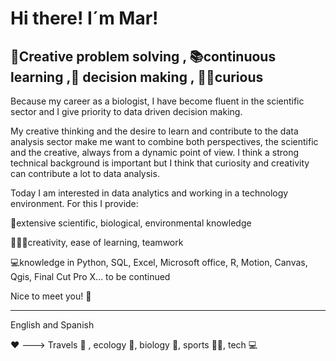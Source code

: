 # Hi there! I´m Mar! 
## 🎨Creative problem solving , 📚continuous learning ,📆 decision making , 🙋‍♀️curious

 Because my career as a biologist, I have become fluent in the scientific sector and I give priority to data driven decision making.

 My creative thinking and the desire to learn and contribute to the data analysis sector make me want to combine both perspectives, the scientific and the creative, always from a dynamic point of view. I think a strong technical background is important but I think that curiosity and creativity can contribute a lot to data analysis.

Today I am interested in data analytics and working in a technology environment. For this I provide:

🧬extensive scientific, biological, environmental knowledge

👩🏼‍🎨creativity, ease of learning, teamwork

💻knowledge in Python, SQL, Excel, Microsoft office, R, Motion, Canvas, Qgis, Final Cut Pro X… to be continued


Nice to meet you! 🎉

--------
English and Spanish

 ❤️ ---> Travels 🚞 , ecology 🌳, biology 🔬, sports 🤸‍♀️, tech 💻
